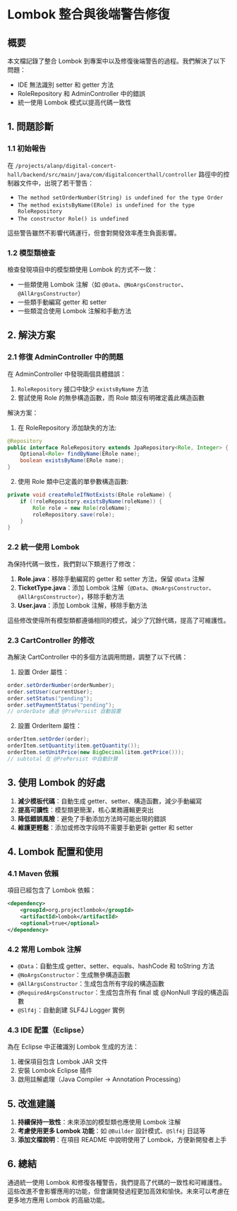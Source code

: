 # Lombok 整合與後端警告修復

## 概要

本文檔記錄了整合 Lombok 到專案中以及修復後端警告的過程。我們解決了以下問題：
- IDE 無法識別 setter 和 getter 方法
- RoleRepository 和 AdminController 中的錯誤
- 統一使用 Lombok 模式以提高代碼一致性

## 1. 問題診斷

### 1.1 初始報告

在 `/projects/alanp/digital-concert-hall/backend/src/main/java/com/digitalconcerthall/controller` 路徑中的控制器文件中，出現了若干警告：

- `The method setOrderNumber(String) is undefined for the type Order`
- `The method existsByName(ERole) is undefined for the type RoleRepository`
- `The constructor Role() is undefined`

這些警告雖然不影響代碼運行，但會對開發效率產生負面影響。

### 1.2 模型類檢查

檢查發現項目中的模型類使用 Lombok 的方式不一致：

- 一些類使用 Lombok 注解（如 `@Data`、`@NoArgsConstructor`、`@AllArgsConstructor`）
- 一些類手動編寫 getter 和 setter
- 一些類混合使用 Lombok 注解和手動方法

## 2. 解決方案

### 2.1 修復 AdminController 中的問題

在 AdminController 中發現兩個具體錯誤：

1. `RoleRepository` 接口中缺少 `existsByName` 方法
2. 嘗試使用 Role 的無參構造函數，而 Role 類沒有明確定義此構造函數

解決方案：
1. 在 RoleRepository 添加缺失的方法:
```java
@Repository
public interface RoleRepository extends JpaRepository<Role, Integer> {
    Optional<Role> findByName(ERole name);
    boolean existsByName(ERole name);
}
```

2. 使用 Role 類中已定義的單參數構造函數:
```java
private void createRoleIfNotExists(ERole roleName) {
    if (!roleRepository.existsByName(roleName)) {
        Role role = new Role(roleName);
        roleRepository.save(role);
    }
}
```

### 2.2 統一使用 Lombok

為保持代碼一致性，我們對以下類進行了修改：

1. **Role.java**：移除手動編寫的 getter 和 setter 方法，保留 `@Data` 注解
2. **TicketType.java**：添加 Lombok 注解（`@Data`、`@NoArgsConstructor`、`@AllArgsConstructor`），移除手動方法
3. **User.java**：添加 Lombok 注解，移除手動方法

這些修改使得所有模型類都遵循相同的模式，減少了冗餘代碼，提高了可維護性。

### 2.3 CartController 的修改

為解決 CartController 中的多個方法調用問題，調整了以下代碼：

1. 設置 Order 屬性：
```java
order.setOrderNumber(orderNumber);
order.setUser(currentUser);
order.setStatus("pending");
order.setPaymentStatus("pending");
// orderDate 通過 @PrePersist 自動設置
```

2. 設置 OrderItem 屬性：
```java
orderItem.setOrder(order);
orderItem.setQuantity(item.getQuantity());
orderItem.setUnitPrice(new BigDecimal(item.getPrice()));
// subtotal 在 @PrePersist 中自動計算
```

## 3. 使用 Lombok 的好處

1. **減少模板代碼**：自動生成 getter、setter、構造函數，減少手動編寫
2. **提高可讀性**：模型類更簡潔，核心業務邏輯更突出
3. **降低錯誤風險**：避免了手動添加方法時可能出現的錯誤
4. **維護更輕鬆**：添加或修改字段時不需要手動更新 getter 和 setter

## 4. Lombok 配置和使用

### 4.1 Maven 依賴

項目已經包含了 Lombok 依賴：
```xml
<dependency>
    <groupId>org.projectlombok</groupId>
    <artifactId>lombok</artifactId>
    <optional>true</optional>
</dependency>
```

### 4.2 常用 Lombok 注解

- `@Data`：自動生成 getter、setter、equals、hashCode 和 toString 方法
- `@NoArgsConstructor`：生成無參構造函數
- `@AllArgsConstructor`：生成包含所有字段的構造函數
- `@RequiredArgsConstructor`：生成包含所有 final 或 @NonNull 字段的構造函數
- `@Slf4j`：自動創建 SLF4J Logger 實例

### 4.3 IDE 配置（Eclipse）

為在 Eclipse 中正確識別 Lombok 生成的方法：

1. 確保項目包含 Lombok JAR 文件
2. 安裝 Lombok Eclipse 插件
3. 啟用註解處理（Java Compiler → Annotation Processing）

## 5. 改進建議

1. **持續保持一致性**：未來添加的模型類也應使用 Lombok 注解
2. **考慮使用更多 Lombok 功能**：如 `@Builder` 設計模式、`@Slf4j` 日誌等
3. **添加文檔說明**：在項目 README 中說明使用了 Lombok，方便新開發者上手

## 6. 總結

通過統一使用 Lombok 和修復各種警告，我們提高了代碼的一致性和可維護性。這些改進不會影響應用的功能，但會讓開發過程更加高效和愉快。未來可以考慮在更多地方應用 Lombok 的高級功能。
